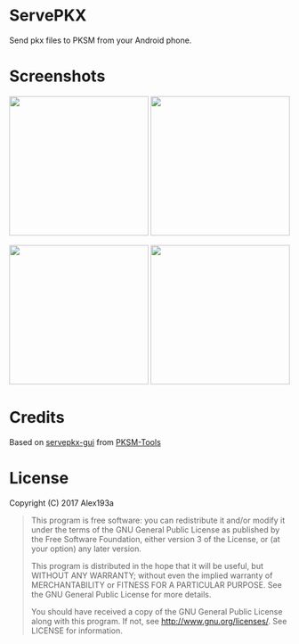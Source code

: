 # ServePKX

Send pkx files to PKSM from your Android phone.

# Screenshots

<img src="https://user-images.githubusercontent.com/8174240/31060682-cfe8f766-a717-11e7-95b8-1818b2017d6d.jpeg" width="250"> <img src="https://user-images.githubusercontent.com/8174240/31060687-df2db78e-a717-11e7-85a6-0bc32c6e8ea6.jpeg" width="250">

<img src="https://user-images.githubusercontent.com/8174240/31060692-eb5ff314-a717-11e7-852d-8528b4134dd4.jpeg" width="250"> <img src="https://user-images.githubusercontent.com/8174240/31060696-f86bda3c-a717-11e7-9abd-e2771741359d.jpeg" width="250">

# Credits

Based on [servepkx-gui](https://github.com/BernardoGiordano/PKSM-Tools/tree/master/servepkx) from [PKSM-Tools](https://github.com/BernardoGiordano/PKSM-Tools/)

# License

Copyright (C) 2017 Alex193a

> This program is free software: you can redistribute it and/or modify it under the terms of the GNU General Public License as published by the Free Software Foundation, either version 3 of the License, or (at your option) any later version.
>
> This program is distributed in the hope that it will be useful, but WITHOUT ANY WARRANTY; without even the implied warranty of MERCHANTABILITY or FITNESS FOR A PARTICULAR PURPOSE. See the GNU General Public License for more details.
>
> You should have received a copy of the GNU General Public License along with this program. If not, see http://www.gnu.org/licenses/. See LICENSE for information.
